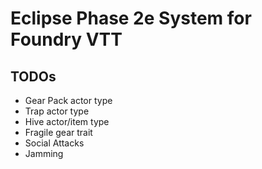 # Eclipse Phase 2e System for Foundry VTT

## TODOs

- Gear Pack actor type
- Trap actor type
- Hive actor/item type
- Fragile gear trait
- Social Attacks
- Jamming
